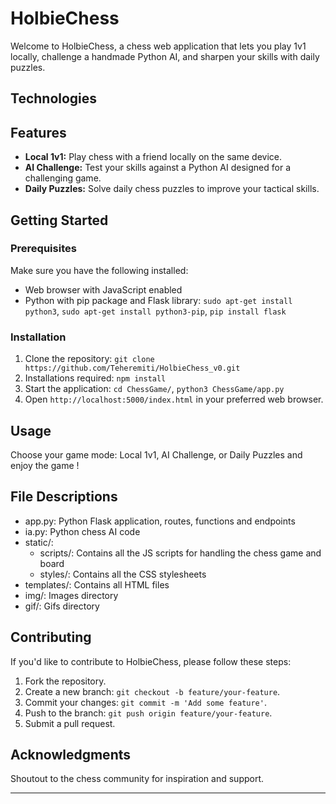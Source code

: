 # HolbieChess

Welcome to HolbieChess, a chess web application that lets you play 1v1 locally, challenge a handmade Python AI, and sharpen your skills with daily puzzles.

## Technologies


## Features

-   **Local 1v1:** Play chess with a friend locally on the same device.
-   **AI Challenge:** Test your skills against a Python AI designed for a challenging game.
-   **Daily Puzzles:** Solve daily chess puzzles to improve your tactical skills.

## Getting Started

### Prerequisites

Make sure you have the following installed:

-   Web browser with JavaScript enabled
-   Python with pip package and Flask library: `sudo apt-get install python3`, `sudo apt-get install python3-pip`, `pip install flask`

### Installation

1.  Clone the repository: `git clone https://github.com/Teheremiti/HolbieChess_v0.git`
2. Installations required: `npm install`
3. Start the application: `cd ChessGame/`, `python3 ChessGame/app.py`
4.  Open `http://localhost:5000/index.html` in your preferred web browser.

## Usage

Choose your game mode: Local 1v1, AI Challenge, or Daily Puzzles and enjoy the game !

## File Descriptions
- app.py: Python Flask application, routes, functions and endpoints
- ia.py: Python chess AI code
- static/:
	- scripts/: Contains all the JS scripts for handling the chess game and board
	- styles/: Contains all the CSS stylesheets
- templates/: Contains all HTML files
- img/: Images directory
- gif/: Gifs directory

## Contributing

If you'd like to contribute to HolbieChess, please follow these steps:

1.  Fork the repository.
2.  Create a new branch: `git checkout -b feature/your-feature`.
3.  Commit your changes: `git commit -m 'Add some feature'`.
4.  Push to the branch: `git push origin feature/your-feature`.
5.  Submit a pull request.

## Acknowledgments

Shoutout to the chess community for inspiration and support.

----------

